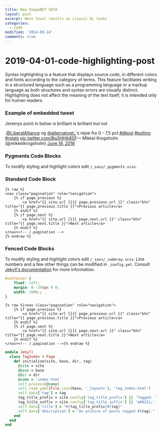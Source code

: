 ```yaml
---
title: New ImageNET SOTA
layout: post
excerpt: Next level results on classic DL tasks
categories:
  - code
modified: '2014-09-14'
comments: true
---
```


# 2019-04-01-code-highlighting-post

Syntax highlighting is a feature that displays source code, in different colors and fonts according to the category of terms. This feature facilitates writing in a structured language such as a programming language or a markup language as both structures and syntax errors are visually distinct. Highlighting does not affect the meaning of the text itself; it is intended only for human readers.

### Example of embedded tweet

Jeremys point in below is brilliant is brilliant but not

.[@LiberalAlliance](https://twitter.com/LiberalAlliance?ref_src=twsrc%5Etfw) og [@alternativet\_](https://twitter.com/alternativet_?ref_src=twsrc%5Etfw)'s rejse fra 0 - 7,5 pct.[\#dkpol](https://twitter.com/hashtag/dkpol?src=hash&ref_src=twsrc%5Etfw) [\#polling](https://twitter.com/hashtag/polling?src=hash&ref_src=twsrc%5Etfw) [\#rstats](https://twitter.com/hashtag/rstats?src=hash&ref_src=twsrc%5Etfw) [pic.twitter.com/Bg3HHjk8SF](https://t.co/Bg3HHjk8SF)— Mikkel Krogsholm \(@mikkelkrogsholm\) [June 19, 2016](https://twitter.com/mikkelkrogsholm/status/744645313655373824?ref_src=twsrc%5Etfw)

### Pygments Code Blocks

To modify styling and highlight colors edit `/_sass/_pygments.scss`.

### Standard Code Block

```text
{% raw %}
<nav class="pagination" role="navigation">
    {% if page.previous %}
        <a href="{{ site.url }}{{ page.previous.url }}" class="btn" title="{{ page.previous.title }}">Previous article</a>
    {% endif %}
    {% if page.next %}
        <a href="{{ site.url }}{{ page.next.url }}" class="btn" title="{{ page.next.title }}">Next article</a>
    {% endif %}
</nav><!-- /.pagination -->
{% endraw %}
```

### Fenced Code Blocks

To modify styling and highlight colors edit `/_sass/_coderay.scss`. Line numbers and a few other things can be modified in `_config.yml`. Consult [Jekyll's documentation](http://jekyllrb.com/docs/configuration/) for more information.

```css
#container {
    float: left;
    margin: 0 -240px 0 0;
    width: 100%;;
}
```

```markup
{% raw %}<nav class="pagination" role="navigation">
    {% if page.previous %}
        <a href="{{ site.url }}{{ page.previous.url }}" class="btn" title="{{ page.previous.title }}">Previous article</a>
    {% endif %}
    {% if page.next %}
        <a href="{{ site.url }}{{ page.next.url }}" class="btn" title="{{ page.next.title }}">Next article</a>
    {% endif %}
</nav><!-- /.pagination -->{% endraw %}
```

```ruby
module Jekyll
  class TagIndex < Page
    def initialize(site, base, dir, tag)
      @site = site
      @base = base
      @dir = dir
      @name = 'index.html'
      self.process(@name)
      self.read_yaml(File.join(base, '_layouts'), 'tag_index.html')
      self.data['tag'] = tag
      tag_title_prefix = site.config['tag_title_prefix'] || 'Tagged: '
      tag_title_suffix = site.config['tag_title_suffix'] || '&#8211;'
      self.data['title'] = "#{tag_title_prefix}#{tag}"
      self.data['description'] = "An archive of posts tagged #{tag}."
    end
  end
end
```

